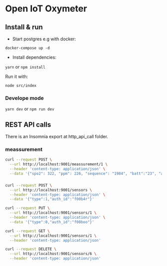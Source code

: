 # Open IoT Oxymeter

## Install & run

- Start postgres e.g with docker:

 `docker-compose up -d`

- Install dependencies:

`yarn` or `npm install`


Run it with:

`node src/index`


### Develope mode

`yarn dev` or `npm run dev`


## REST API calls

There is an Insomnia export at http_api_call folder.

### meassurement

```bash
curl --request POST \
  --url http://localhost:9001/meassurement/1 \
  --header 'content-type: application/json' \
  --data '{"spo2": 322, "ppm": 226, "sequence": "1984", "batt":"23", "auth_id": "f00b4r" }'
  ```

###

```bash
curl --request POST \
  --url http://localhost:9001/sensors \
  --header 'content-type: application/json' \
  --data '{"type":1,"auth_id":"f00b4r"}'
```

```bash
curl --request PUT \
  --url http://localhost:9001/sensors/1 \
  --header 'content-type: application/json' \
  --data '{"type":0,"auth_id":"f00boo"}'
```

```bash
curl --request GET \
  --url http://localhost:9001/sensors/1 \
  --header 'content-type: application/json'
```

```bash
curl --request DELETE \
  --url http://localhost:9001/sensors/6 \
  --header 'content-type: application/json'
```
